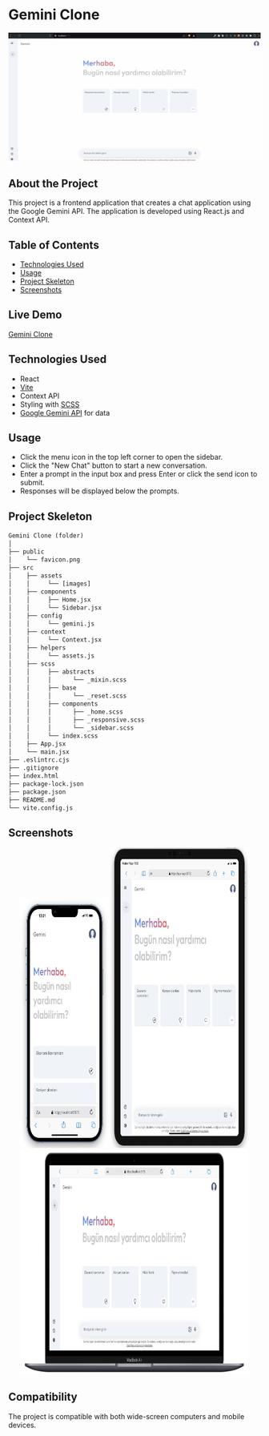 # Gemini Clone

<div align="center">
  <img src="./src/assets/readmeImages/gemini.gif" />
</div>

## About the Project

This project is a frontend application that creates a chat application using the Google Gemini API. The application is developed using React.js and Context API.

## Table of Contents

- [Technologies Used](#technologies-used)
- [Usage](#usage)
- [Project Skeleton](#project-skeleton)
- [Screenshots](#screenshots)

## Live Demo

[Gemini Clone](https://gemini-clone-fd.vercel.app/)

## Technologies Used

- React
- [Vite](https://vitejs.dev/)
- Context API
- Styling with [SCSS](https://sass-lang.com/)
- [Google Gemini API](https://ai.google.dev) for data 

## Usage

- Click the menu icon in the top left corner to open the sidebar.
- Click the "New Chat" button to start a new conversation.
- Enter a prompt in the input box and press Enter or click the send icon to submit.
- Responses will be displayed below the prompts.

## Project Skeleton

```
Gemini Clone (folder)
│    
├── public
│    └── favicon.png
├── src
│    ├── assets
│    │     └── [images]
│    ├── components
│    │     ├── Home.jsx  
│    │     └── Sidebar.jsx  
│    ├── config
│    │     └── gemini.js 
│    ├── context
│    │     └── Context.jsx
│    ├── helpers   
│    │     └── assets.js
│    ├── scss
│    │     ├── abstracts
│    │     │      └── _mixin.scss
│    │     ├── base
│    │     │      └── _reset.scss
│    │     ├── components
│    │     │      ├── _home.scss
│    │     │      ├── _responsive.scss
│    │     │      └── _sidebar.scss
│    │     └── index.scss
│    ├── App.jsx
│    └── main.jsx
├── .eslintrc.cjs
├── .gitignore
├── index.html
├── package-lock.json
├── package.json
├── README.md
└── vite.config.js
```

## Screenshots

<div align="center">
  <img src="./src/assets/readmeImages/Screenshot_1.jpg"  width="35%" height="500" />
  <img src="./src/assets/readmeImages/Screenshot_2.jpg"  width="55%" height="600" />
  <img src="./src/assets/readmeImages/Screenshot_3.jpg"  width="90.5%" height="450" />
</div>

## Compatibility

The project is compatible with both wide-screen computers and mobile devices.